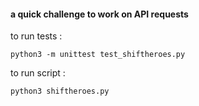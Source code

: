 #### a quick challenge to work on API requests

to run tests :
```
python3 -m unittest test_shiftheroes.py
```

to run script :
```
python3 shiftheroes.py
```
